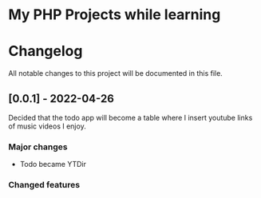 <!-- markdownlint-configure-file {
  "MD013": {
    "code_blocks": false,
    "tables": false
  },
  "MD033": false,
  "MD041": false
} -->


# My PHP Projects while learning

# Changelog

All notable changes to this project will be documented in this file.

## [0.0.1] - 2022-04-26

Decided that the todo app will become a table where I insert youtube links of music videos I enjoy.
### Major changes

- Todo became YTDir
### Changed features


